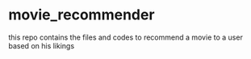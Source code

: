 # movie_recommender
this repo contains the files and codes to recommend a movie to a user based on his likings 
